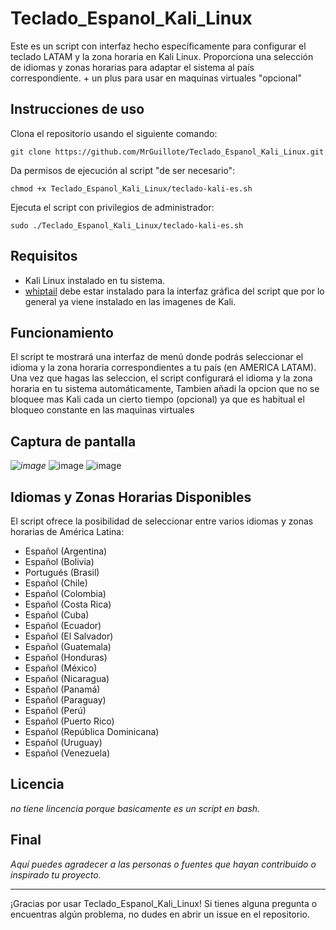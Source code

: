 # Teclado_Espanol_Kali_Linux

Este es un script con interfaz hecho específicamente para configurar el teclado LATAM y la zona horaria en Kali Linux. Proporciona una selección de idiomas y zonas horarias para adaptar el sistema al país correspondiente. + un plus para usar en maquinas virtuales "opcional"

## Instrucciones de uso

Clona el repositorio usando el siguiente comando:

 `git clone https://github.com/MrGuillote/Teclado_Espanol_Kali_Linux.git`

Da permisos de ejecución al script "de ser necesario": 

`chmod +x Teclado_Espanol_Kali_Linux/teclado-kali-es.sh`

Ejecuta el script con privilegios de administrador: 

`sudo ./Teclado_Espanol_Kali_Linux/teclado-kali-es.sh`

## Requisitos

- Kali Linux instalado en tu sistema.
- [whiptail](https://linux.die.net/man/1/whiptail) debe estar instalado para la interfaz gráfica del script que por lo general ya viene instalado en las imagenes de Kali.

## Funcionamiento

El script te mostrará una interfaz de menú donde podrás seleccionar el idioma y la zona horaria correspondientes a tu país (en AMERICA LATAM). Una vez que hagas las seleccion, el script configurará el idioma y la zona horaria en tu sistema automáticamente, Tambien añadi la opcion que no se bloquee mas Kali cada un cierto tiempo (opcional) ya que es habitual el bloqueo constante en las maquinas virtuales

## Captura de pantalla

_![image](https://github.com/MrGuillote/Teclado_Espanol_Kali_Linux/assets/89352244/e9596569-875e-401f-8fbe-d589767f247d)_
![image](https://github.com/MrGuillote/Teclado_Espanol_Kali_Linux/assets/89352244/3c2531f8-aee0-44d6-9712-78540c56837e)
![image](https://github.com/MrGuillote/Teclado_Espanol_Kali_Linux/assets/89352244/473a7d5c-df86-4850-a892-6c3441ec4b67)


## Idiomas y Zonas Horarias Disponibles

El script ofrece la posibilidad de seleccionar entre varios idiomas y zonas horarias de América Latina:

- Español (Argentina)
- Español (Bolivia)
- Portugués (Brasil)
- Español (Chile)
- Español (Colombia)
- Español (Costa Rica)
- Español (Cuba)
- Español (Ecuador)
- Español (El Salvador)
- Español (Guatemala)
- Español (Honduras)
- Español (México)
- Español (Nicaragua)
- Español (Panamá)
- Español (Paraguay)
- Español (Perú)
- Español (Puerto Rico)
- Español (República Dominicana)
- Español (Uruguay)
- Español (Venezuela)

## Licencia

_no tiene lincencia porque basicamente es un script en bash._

## Final

_Aquí puedes agradecer a las personas o fuentes que hayan contribuido o inspirado tu proyecto._

---

¡Gracias por usar Teclado_Espanol_Kali_Linux! Si tienes alguna pregunta o encuentras algún problema, no dudes en abrir un issue en el repositorio.
